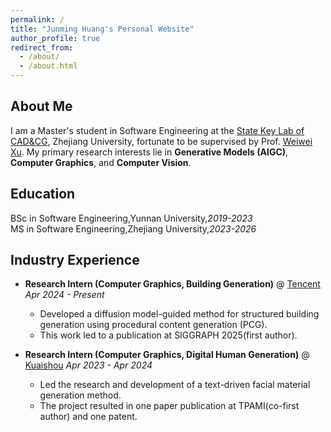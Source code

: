 ```yaml
---
permalink: /
title: "Junming Huang's Personal Website"
author_profile: true
redirect_from: 
  - /about/
  - /about.html
---
```


## About Me
I am a Master's student in Software Engineering at the [State Key Lab of CAD&CG](http://www.cad.zju.edu.cn/#), Zhejiang University, fortunate to be supervised by Prof. [Weiwei Xu](http://www.cad.zju.edu.cn/home/weiweixu/). My primary research interests lie in **Generative Models (AIGC)**, **Computer Graphics**, and **Computer Vision**.

## Education
BSc in Software Engineering,Yunnan University,*2019-2023* <br>
MS in Software Engineering,Zhejiang University,*2023-2026*

## Industry Experience
* **Research Intern (Computer Graphics, Building Generation)** @ [Tencent](https://www.tencent.com/en-us/index.html)
    *Apr 2024 - Present*
    * Developed a diffusion model-guided method for structured building generation using procedural content generation (PCG).
    * This work led to a publication at SIGGRAPH 2025(first author).

* **Research Intern (Computer Graphics, Digital Human Generation)** @ [Kuaishou](https://ir.kuaishou.com/)
    *Apr 2023 - Apr 2024*
    * Led the research and development of a text-driven facial material generation method.
    * The project resulted in one paper publication at TPAMI(co-first author) and one patent.
